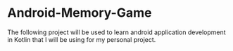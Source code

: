 # Android-Memory-Game
The following project will be used to learn android application development in Kotlin that I will be using for my personal project. 
